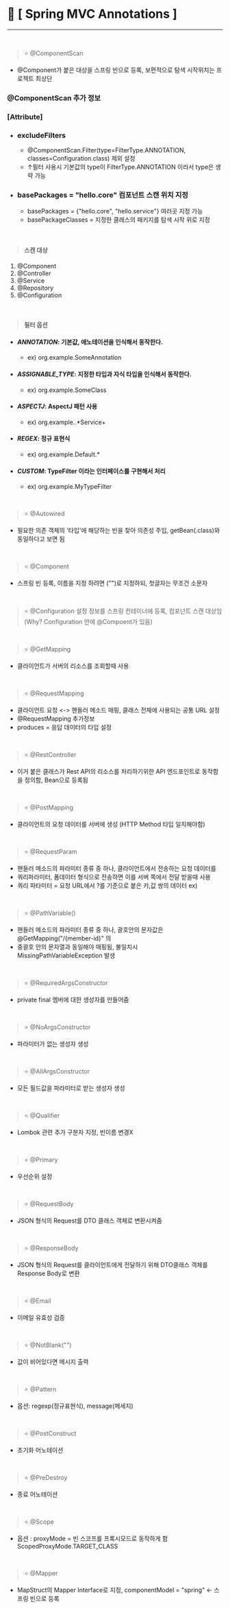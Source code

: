 # 📌 [ Spring MVC Annotations ]
***
<br>

> ⭐ @ComponentScan
- @Component가 붙은 대상을 스프링 빈으로 등록, 보편적으로 탐색 시작위치는 프로젝트 최상단

### @ComponentScan 추가 정보
### [Attribute]
- ### excludeFilters
    - @ComponentScan.Filter(type=FilterType.ANNOTATION, classes=Configuration.class) 제외 설정
    - ↑필터 사용시 기본값의 type이 FilterType.ANNOTATION 이라서 type은 생략 가능

- ### basePackages = "hello.core" 컴포넌트 스캔 위치 지정
    - basePackages = {"hello.core", "hello.service"} 여러곳 지정 가능
    - basePackageClasses = 지정한 클래스의 패키지를 탐색 시작 위로 지정

<br>

> #### 스캔 대상
1. @Component
2. @Controller
3. @Service
4. @Repository
5. @Configuration

<br>

> #### 필터 옵션
- #### _ANNOTATION_: 기본값, 애노테이션을 인식해서 동작한다.
    - ex) org.example.SomeAnnotation
- #### _ASSIGNABLE_TYPE_: 지정한 타입과 자식 타입을 인식해서 동작한다.
    - ex) org.example.SomeClass
- #### _ASPECTJ_: AspectJ 패턴 사용
    - ex) org.example..*Service+
- #### _REGEX_: 정규 표현식
    - ex) org\.example\.Default.*
- #### _CUSTOM_: TypeFilter 이라는 인터페이스를 구현해서 처리
    - ex) org.example.MyTypeFilter

<br>

> ⭐ @Autowired
- 필요한 의존 객체의 '타입'에 해당하는 빈을 찾아 의존성 주입,  getBean(.class)와 동일하다고 보면 됨

<br>

> ⭐ @Component
- 스프링 빈 등록, 이름을 지정 하려면 ("")로 지정하되, 첫글자는 무조건 소문자

<br>

> ⭐ @Configuration
설정 정보를 스프링 컨테이너에 등록, 컴포넌트 스캔 대상임 (Why? Configuration 안에 @Compoent가 있음)

<br>

> ⭐ @GetMapping
- 클라이언트가 서버의 리소스를 조회할때 사용

<br>

> ⭐ @RequestMapping
- 클라이언트 요청 <-> 핸들러 메소드 매핑, 클래스 전체에 사용되는 공통 URL 설정
- @RequestMapping 추가정보
- produces = 응답 데이터의 타입 설정

<br>

> ⭐ @RestController
- 이거 붙은 클래스가 Rest API의 리소스를 처리하기위한 API 엔드포인트로 동작함을 정의함, Bean으로 등록됨

<br>

> ⭐ @PostMapping
- 클라이언트의 요청 데이터를 서버에 생성 (HTTP Method 타입 일치해야함)

<br>

> ⭐ @RequestParam
- 핸들러 메소드의 파라미터 종류 중 하나, 클라이언트에서 전송하는 요청 데이터를
- 쿼리파라미터, 폼데이터 형식으로 전송하면 이를 서버 쪽에서 전달 받을때 사용
- 쿼리 파타미터 = 요청 URL에서 ?를 기준으로 붙은 키,값 쌍의 데이터 ex)

<br>

> ⭐ @PathVariable()
- 핸들러 메소드의 파라미터 종류 중 하나, 괄호안의 문자값은 @GetMapping("/{member-id}" 의
- 중괄호 안의 문자열과 동일해야 매핑됨, 불일치시 MissingPathVariableException 발생

<br>

> ⭐ @RequiredArgsConstructor
- private final 멤버에 대한 생성자를 만들어줌

<br>

> ⭐ @NoArgsConstructor
- 파라미터가 없는 생성자 생성

<br>

> ⭐ @AllArgsConstructor
- 모든 필드값을 파라미터로 받는 생성자 생성

<br>

> ⭐ @Qualifier
- Lombok 관련 추가 구분자 지정, 빈이름 변경X

<br>

> ⭐ @Primary
- 우선순위 설정

<br>

> ⭐ @RequestBody
- JSON 형식의 Request를 DTO 클래스 객체로 변환시켜줌

<br>

> ⭐ @ResponseBody
- JSON 형식의 Request를 클라이언트에게 전달하기 위해 DTO클래스 객체를 Response Body로 변환

<br>

> ⭐ @Email
- 이메일 유효성 검증

<br>

> ⭐ @NotBlank("")
- 값이 비어있다면 메시지 출력

<br>

> ⭐ @Pattern
- 옵션: regexp(정규표현식), message(메세지)

<br>

> ⭐ @PostConstruct
- 초기화 어노테이션

<br>

> ⭐ @PreDestroy
- 종료 어노테이션

<br>

> ⭐ @Scope
- 옵션 : proxyMode = 빈 스코프를 프록시모드로 동작하게 함 ScopedProxyMode.TARGET_CLASS

<br>

> ⭐ @Mapper
- MapStruct의 Mapper Interface로 지정, componentModel = "spring"  <- 스프링 빈으로 등록